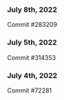 ### July 8th, 2022

Commit #283209

### July 5th, 2022

Commit #314353


### July 4th, 2022

Commit #72281
